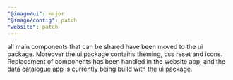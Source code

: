 ```yaml
---
"@imago/ui": major
"@imago/config": patch
"website": patch
---
```


all main components that can be shared have been moved to the ui package. Moreover the ui package contains theming, css reset and icons. Replacement of components has been handled in the website app, and the data catalogue app is currently being build with the ui package.
  